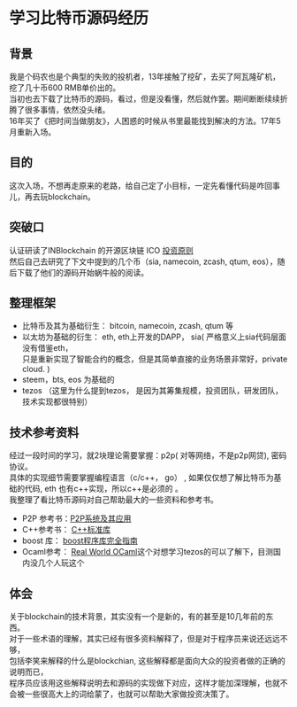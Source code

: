 # 学习比特币源码经历

## 背景
   我是个码农也是个典型的失败的投机者，13年接触了挖矿，去买了阿瓦隆矿机，挖了几十币600 RMB单价出的。    
   当初也去下载了比特币的源码，看过，但是没看懂，然后就作罢。期间断断续续折腾了很多事情，依然没头绪。    
   16年买了《把时间当做朋友》，人困惑的时候从书里最能找到解决的方法。17年5月重新入场。       

## 目的
   这次入场，不想再走原来的老路，给自己定了小目标，一定先看懂代码是咋回事儿，再去玩blockchain。

## 突破口
   认证研读了INBlockchain 的开源区块链 ICO [投资原则][inblockchain]    
   然后自己去研究了下文中提到的几个币（sia, namecoin, zcash, qtum, eos），随后下载了他们的源码开始蜗牛般的阅读。    


## 整理框架
   * 比特币及其为基础衍生： bitcoin, namecoin, zcash, qtum 等   
   * 以太坊为基础的衍生： eth,  eth上开发的DAPP， sia( 严格意义上sia代码层面没有借鉴eth，    
   只是重新实现了智能合约的概念，但是其简单直接的业务场景非常好，private cloud. )    
   * steem，bts, eos 为基础的    
   * tezos （这里为什么提到tezos， 是因为其筹集规模，投资团队，研发团队，技术实现都很特别）   


## 技术参考资料
   经过一段时间的学习，就2块理论需要掌握：p2p( 对等网络，不是p2p网贷), 密码协议。    
   具体的实现细节需要掌握编程语言（c/c++， go） , 如果仅仅想了解比特币为基础的代码, eth 也有c++实现，所以c++是必须的 。    
   我整理了看比特币源码对自己帮助最大的一些资料和参考书。    
   
   * P2P 参考书：[P2P系统及其应用][p2p]
   * C++参考书： [C++标准库][c++] 
   * boost 库：  [boost程序库完全指南][boost]
   * Ocaml参考： [Real World OCaml][ocaml]这个对想学习tezos的可以了解下，目测国内没几个人玩这个

## 体会
   关于blockchain的技术背景，其实没有一个是新的，有的甚至是10几年前的东西。   
   对于一些术语的理解，其实已经有很多资料解释了，但是对于程序员来说还远远不够，    
   包括李笑来解释的什么是blockchian, 这些解释都是面向大众的投资者做的正确的说明而已，   
   程序员应该用这些解释说明去和源码的实现做下对应，这样才能加深理解，也就不会被一些很高大上的词给蒙了，也就可以帮助大家做投资决策了。    

[p2p]: https://union-click.jd.com/jdc?d=oGNekr
[c++]: https://union-click.jd.com/jdc?d=39XS7i
[boost]:https://union-click.jd.com/jdc?d=Fv77Bs
[ocaml]:https://union-click.jd.com/jdc?d=QQq61i
[inblockchain]:https://github.com/xiaolai/INB-Principles/blob/master/Chinese.md








